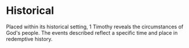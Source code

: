 # Historical

Placed within its historical setting, 1 Timothy reveals the circumstances of God's people. The events described reflect a specific time and place in redemptive history.

